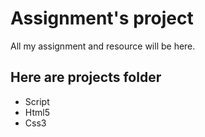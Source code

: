 # Assignment's project
All my assignment and resource will be here.
## Here are projects folder
* Script
* Html5 
* Css3 


